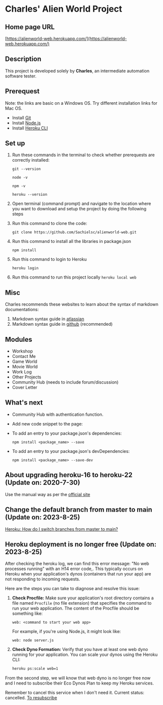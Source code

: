 # Charles' Alien World Project

## Home page URL
[https://alienworld-web.herokuapp.com/](https://alienworld-web.herokuapp.com/)

## Description
This project is developed solely by **Charles**, an intermediate automation software tester.

## Prerequest
Note: the links are basic on a Windows OS. Try different installation links for Mac OS.
* Install [Git](https://git-scm.com/downloads)
* Install [Node.js](https://nodejs.org/en/)
* Install [Heroku CLI](https://devcenter.heroku.com/articles/heroku-cli#download-and-install)

## Set up
1. Run these commands in the terminal to check whether prerequests are correctly installed:

   `git --version`
   
   `node -v`
   
   `npm -v`
   
   `heroku --version`
2. Open terminal (command prompt) and navigate to the location where you want to download and setup the project by doing the following steps
3. Run this command to clone the code:

   `git clone https://github.com/Sachielsc/alienworld-web.git`
4. Run this command to install all the libraries in package.json

   `npm install`
5. Run this command to login to Heroku

   `heroku login`
6. Run this command to run this project locally
   `heroku local web`

## Misc
Charles recommends these websites to learn about the syntax of markdown documentations:
1. Markdown syntax guide in [atlassian](https://confluence.atlassian.com/bitbucketserver/markdown-syntax-guide-776639995.html)
2. Markdown syntax guide in [github](https://guides.github.com/features/mastering-markdown/#examples) (recommended)

## Modules

* Workshop
* Contact Me
* Game World
* Movie World
* Work Log
* Other Projects
* Community Hub (needs to include forum/discussion)
* Cover Letter

## What's next
* Community Hub with authentication function.
* Add new code snippet to the page:
* To add an entry to your package.json's dependencies:

  `npm install <package_name> --save`
* To add an entry to your package.json's devDependencies:

  `npm install <package_name> --save-dev`

## About upgrading heroku-16 to heroku-22 (Update on: 2020-7-30)
Use the manual way as per the [official site](https://devcenter.heroku.com/articles/upgrading-to-the-latest-stack#manually-created-test-app)

## Change the default branch from master to main (Update on: 2023-8-25)
[Heroku: How do I switch branches from master to main?](https://help.heroku.com/O0EXQZTA/how-do-i-switch-branches-from-master-to-main)

## Heroku deployment is no longer free (Update on: 2023-8-25)
After checking the heroku log, we can find this error message: "No web processes running" with an H14 error code,. This typically occurs on Heroku when your application's dynos (containers that run your app) are not responding to incoming requests.

Here are the steps you can take to diagnose and resolve this issue:

1. **Check Procfile:**
   Make sure your application's root directory contains a file named `Procfile` (no file extension) that specifies the command to run your web application. The content of the Procfile should be something like:

   ```
   web: <command to start your web app>
   ```

   For example, if you're using Node.js, it might look like:

   ```
   web: node server.js
   ```

2. **Check Dyno Formation:**
   Verify that you have at least one web dyno running for your application. You can scale your dynos using the Heroku CLI:

   ```bash
   heroku ps:scale web=1
   ```

From the second step, we will know that web dyno is no longer free now and I need to subscribe their Eco Dynos Plan to keep my Heroku services.

Remember to cancel this service when I don't need it.
Current status: cancelled. [To resubscribe](https://dashboard.heroku.com/account/billing)